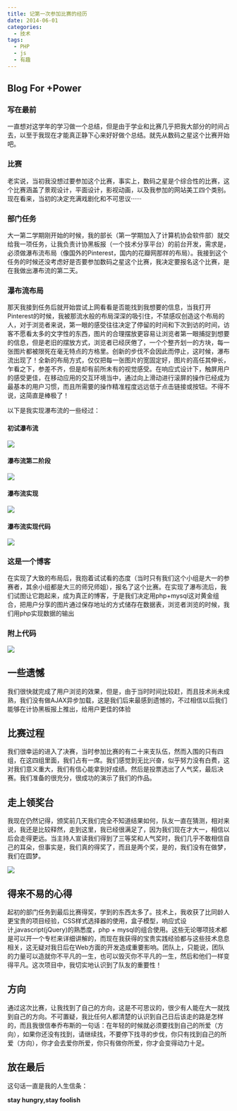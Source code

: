 ```yaml
---
title: 记第一次参加比赛的经历
date: 2014-06-01
categories:
  - 技术
tags: 
  - PHP
  - js
  - 有趣
---
```


## Blog For +Power

### 写在最前

一直想对这学年的学习做一个总结，但是由于学业和比赛几乎把我大部分的时间占去，以至于我现在才能真正静下心来好好做个总结。就先从数码之星这个比赛开始吧。

### 比赛

老实说，当初我没想过要参加这个比赛，事实上，数码之星是个综合性的比赛，这个比赛涵盖了景观设计，平面设计，影视动画，以及我参加的网站美工四个类别。现在看来，当初的决定充满戏剧化和不可思议······

### 部门任务

大一第二学期刚开始的时候，我的部长（第一学期加入了计算机协会软件部）就交给我一项任务，让我负责计协黑板报（一个技术分享平台）的前台开发，需求是，必须做瀑布流布局（像国外的Pinterest，国内的花瓣网那样的布局）。我接到这个任务的时候还没考虑好是否要参加数码之星这个比赛，我决定要报名这个比赛，是在我做出瀑布流的第二天。

### 瀑布流布局

那天我接到任务后就开始尝试上网看看是否能找到我想要的信息，当我打开Pinterest的时候，我被那流水般的布局深深的吸引住，不禁感叹创造这个布局的人，对于浏览者来说，第一眼的感受往往决定了停留的时间和下次到访的时间，访客不愿看太多的文字性的东西，图片的合理摆放更容易让浏览者第一眼捕捉到想要的信息，但是老旧的摆放方式，浏览者已经厌倦了，一个个整齐划一的方块，每一张图片都被限死在毫无特点的方格里。创新的步伐不会因此而停止，这时候，瀑布流出现了！全新的布局方式，仅仅把每一张图片的宽固定好，图片的高任其伸长，乍看之下，参差不齐，但是却有前所未有的视觉感受。在响应式设计下，触屏用户的感受更佳，在移动应用的交互环境当中，通过向上滑动进行滚屏的操作已经成为最基本的用户习惯，而且所需要的操作精准程度远远低于点击链接或按钮。不得不说，这简直是棒极了！

以下是我实现瀑布流的一些经过：

#### 初试瀑布流
 ![](/images/20151017010407310.jpg)
#### 瀑布流第二阶段
![](/images/20151017010435743.jpg)
#### 瀑布流实现
![](/images/20151017010459553.jpg)
#### 瀑布流实现代码
![](/images/20151017010521612.jpg)

### 这是一个博客

在实现了大致的布局后，我抱着试试看的态度（当时只有我们这个小组是大一的参赛者，其余小组都是大三的师兄师姐），报名了这个比赛。在实现了瀑布流后，我们试图让它跑起来，成为真正的博客，于是我们决定用php+mysql这对黄金组合，把用户分享的图片通过保存地址的方式储存在数据表，浏览者浏览的时候，我们用php实现数据的输出

### 附上代码

![](/images/20151017010537445.jpg)

## 一些遗憾

我们很快就完成了用户浏览的效果，但是，由于当时时间比较赶，而且技术尚未成熟，我们没有做AJAX异步加载，这是我们后来最感到遗憾的，不过相信以后我们能够在计协黑板报上推出，给用户更佳的体验

## 比赛过程

我们很幸运的进入了决赛，当时参加比赛的有二十来支队伍，然而入围的只有四组，在这四组里面，我们占有一席。我们感觉到无比兴奋，似乎努力没有白费，这对我们意义重大，我们有信心能拿到好成绩。然后是投票选出了人气奖，最后决赛。我们准备的很充分，很成功的演示了我们的作品。

## 走上领奖台

我现在仍然记得，颁奖前几天我们完全不知道结果如何，队友一直在猜测，相对来说，我还是比较释然，走到这里，我已经很满足了，因为我们现在才大一，相信以后会走得更远。当主持人宣读我们得到了三等奖和人气奖时，我们几乎不敢相信自己的耳朵，但事实是，我们真的得奖了，而且是两个奖，是的，我们没有在做梦，我们在圆梦。

![](/images/20140601.jpg)

## 得来不易的心得

起初的部门任务到最后比赛得奖，学到的东西太多了。技术上，我收获了比同龄人更宝贵的项目经验，CSS样式选择器的使用，盒子模型，响应式设计,javascript(jQuery)的熟悉度，php + mysql的组合使用。这些无论哪项技术都是可以开一个专栏来详细讲解的，而现在我获得的宝贵实践经验都与这些技术息息相关，这无疑对我日后在Web方面的开发造成重要影响。团队上，只能说，团队的力量可以造就你不平凡的一生，也可以毁灭你不平凡的一生，然后和他们一样变得平凡。这次项目中，我切实地认识到了队友的重要性！

## 方向
通过这次比赛，让我找到了自己的方向，这是不可思议的，很少有人能在大一就找到自己的方向。不可置疑，我比任何人都清楚的认识到自己日后该走的路是怎样的，而且我很信奉乔布斯的一句话：在年轻的时候就必须要找到自己的所爱（方向），如果你还没有找到，请继续找，不要停下找寻的步伐，你只有找到自己的所爱（方向），你才会去爱你所爱，你只有做你所爱，你才会变得动力十足。

## 放在最后

这句话一直是我的人生信条：  

**stay hungry,stay foolish**


        

